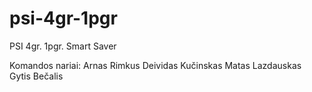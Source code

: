 # psi-4gr-1pgr
PSI 4gr. 1pgr. Smart Saver

Komandos nariai:
Arnas Rimkus
Deividas Kučinskas
Matas Lazdauskas
Gytis Bečalis
